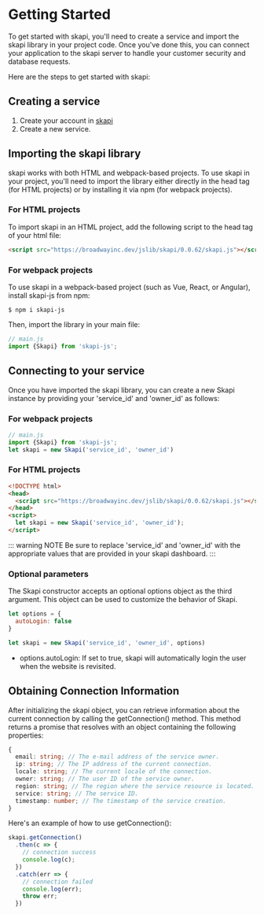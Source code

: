 # Getting Started

To get started with skapi, you'll need to create a service and import the skapi library in your project code. Once you've done this, you can connect your application to the skapi server to handle your customer security and database requests.

Here are the steps to get started with skapi:


## Creating a service

1. Create your account in [skapi](https://skapi.com)
2. Create a new service.


## Importing the skapi library

skapi works with both HTML and webpack-based projects. To use skapi in your project, you'll need to import the library either directly in the head tag (for HTML projects) or by installing it via npm (for webpack projects).

### For HTML projects

To import skapi in an HTML project, add the following script to the head tag of your html file:

``` html
<script src="https://broadwayinc.dev/jslib/skapi/0.0.62/skapi.js"></script>
```

### For webpack projects

To use skapi in a webpack-based project (such as Vue, React, or Angular), install skapi-js from npm:

```
$ npm i skapi-js
```

Then, import the library in your main file:

``` js
// main.js
import {Skapi} from 'skapi-js';
```


## Connecting to your service

Once you have imported the skapi library, you can create a new Skapi instance by providing your 'service_id' and 'owner_id' as follows:

### For webpack projects
``` js
// main.js
import {Skapi} from 'skapi-js';
let skapi = new Skapi('service_id', 'owner_id')
```

### For HTML projects
``` html
<!DOCTYPE html>
<head>
  <script src="https://broadwayinc.dev/jslib/skapi/0.0.62/skapi.js"></script>
</head>
<script>
  let skapi = new Skapi('service_id', 'owner_id');
</script>
```

::: warning NOTE
Be sure to replace 'service_id' and 'owner_id' with the appropriate values that are provided in your skapi dashboard.
:::

### Optional parameters
The Skapi constructor accepts an optional options object as the third argument. This object can be used to customize the behavior of Skapi.

```js
let options = {
  autoLogin: false
}

let skapi = new Skapi('service_id', 'owner_id', options)
```

- options.autoLogin:
  If set to true, skapi will automatically login the user when the website is revisited.
  

## Obtaining Connection Information

After initializing the skapi object, you can retrieve information about the current connection by calling the getConnection() method. This method returns a promise that resolves with an object containing the following properties:

``` ts
{
  email: string; // The e-mail address of the service owner.
  ip: string; // The IP address of the current connection.
  locale: string; // The current locale of the connection.
  owner: string; // The user ID of the service owner.
  region: string; // The region where the service resource is located.
  service: string; // The service ID.
  timestamp: number; // The timestamp of the service creation.
}
```

Here's an example of how to use getConnection():
``` js
skapi.getConnection()
  .then(c => {
    // connection success
    console.log(c);
  })
  .catch(err => {
    // connection failed
    console.log(err);
    throw err;
  })
```

